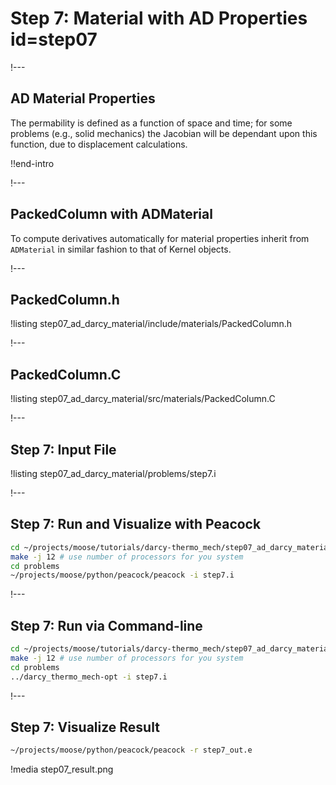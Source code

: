 # Step 7: Material with AD Properties id=step07

!---

## AD Material Properties

The permability is defined as a function of space and time; for some problems (e.g., solid mechanics)
the Jacobian will be dependant upon this function, due to displacement calculations.


!!end-intro

!---

## PackedColumn with ADMaterial

To compute derivatives automatically for material properties inherit from `ADMaterial` in similar
fashion to that of Kernel objects.

!---

## PackedColumn.h

!listing step07_ad_darcy_material/include/materials/PackedColumn.h

!---

## PackedColumn.C

!listing step07_ad_darcy_material/src/materials/PackedColumn.C

!---

## Step 7: Input File

!listing step07_ad_darcy_material/problems/step7.i

!---

## Step 7: Run and Visualize with Peacock

```bash
cd ~/projects/moose/tutorials/darcy-thermo_mech/step07_ad_darcy_material
make -j 12 # use number of processors for you system
cd problems
~/projects/moose/python/peacock/peacock -i step7.i
```

!---

## Step 7: Run via Command-line

```bash
cd ~/projects/moose/tutorials/darcy-thermo_mech/step07_ad_darcy_material
make -j 12 # use number of processors for you system
cd problems
../darcy_thermo_mech-opt -i step7.i
```

!---

## Step 7: Visualize Result

```bash
~/projects/moose/python/peacock/peacock -r step7_out.e
```

!media step07_result.png
